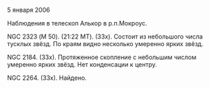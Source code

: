 5 января 2006

Наблюдения в телескоп Алькор в р.п.Мокроус.

NGC 2323 (М 50). (21:22 МТ). (33х). Состоит из небольшого числа тусклых звёзд. По краям видно несколько умеренно ярких звёзд.

NGC 2184. (33x). Протяженное скопление с небольшим числом умеренно ярких звёзд. Нет конденсации к центру.

NGC 2264. (33x). Найдено.